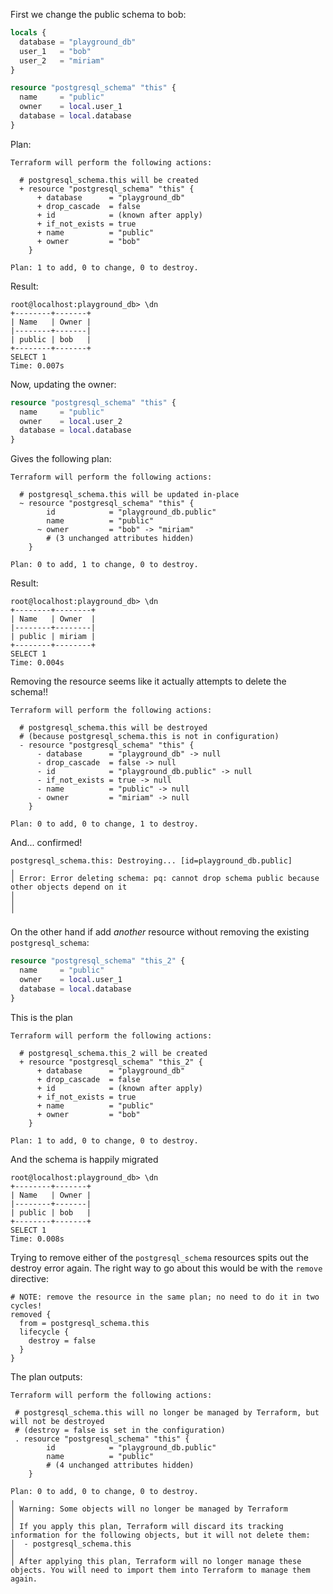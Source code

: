 
First we change the public schema to bob:

```terraform
locals {
  database = "playground_db"
  user_1   = "bob"
  user_2   = "miriam"
}

resource "postgresql_schema" "this" {
  name     = "public"
  owner    = local.user_1
  database = local.database
}

```

Plan:

```
Terraform will perform the following actions:

  # postgresql_schema.this will be created
  + resource "postgresql_schema" "this" {
      + database      = "playground_db"
      + drop_cascade  = false
      + id            = (known after apply)
      + if_not_exists = true
      + name          = "public"
      + owner         = "bob"
    }

Plan: 1 to add, 0 to change, 0 to destroy.
```

Result:

```
root@localhost:playground_db> \dn
+--------+-------+
| Name   | Owner |
|--------+-------|
| public | bob   |
+--------+-------+
SELECT 1
Time: 0.007s
```

Now, updating the owner:

```terraform
resource "postgresql_schema" "this" {
  name     = "public"
  owner    = local.user_2
  database = local.database
}

```

Gives the following plan:

```
Terraform will perform the following actions:

  # postgresql_schema.this will be updated in-place
  ~ resource "postgresql_schema" "this" {
        id            = "playground_db.public"
        name          = "public"
      ~ owner         = "bob" -> "miriam"
        # (3 unchanged attributes hidden)
    }

Plan: 0 to add, 1 to change, 0 to destroy.
```

Result:

```
root@localhost:playground_db> \dn
+--------+--------+
| Name   | Owner  |
|--------+--------|
| public | miriam |
+--------+--------+
SELECT 1
Time: 0.004s
```

Removing the resource seems like it actually attempts to delete the schema!!

```
Terraform will perform the following actions:

  # postgresql_schema.this will be destroyed
  # (because postgresql_schema.this is not in configuration)
  - resource "postgresql_schema" "this" {
      - database      = "playground_db" -> null
      - drop_cascade  = false -> null
      - id            = "playground_db.public" -> null
      - if_not_exists = true -> null
      - name          = "public" -> null
      - owner         = "miriam" -> null
    }

Plan: 0 to add, 0 to change, 1 to destroy.
```

And... confirmed!

```
postgresql_schema.this: Destroying... [id=playground_db.public]
╷
│ Error: Error deleting schema: pq: cannot drop schema public because other objects depend on it
│ 
│ 
╵
```

On the other hand if add _another_ resource without removing the existing `postgresql_schema`:

```terraform
resource "postgresql_schema" "this_2" {
  name     = "public"
  owner    = local.user_1
  database = local.database
}
```

This is the plan

```
Terraform will perform the following actions:

  # postgresql_schema.this_2 will be created
  + resource "postgresql_schema" "this_2" {
      + database      = "playground_db"
      + drop_cascade  = false
      + id            = (known after apply)
      + if_not_exists = true
      + name          = "public"
      + owner         = "bob"
    }

Plan: 1 to add, 0 to change, 0 to destroy.
```

And the schema is happily migrated

```
root@localhost:playground_db> \dn
+--------+-------+
| Name   | Owner |
|--------+-------|
| public | bob   |
+--------+-------+
SELECT 1
Time: 0.008s
```

Trying to remove either of the `postgresql_schema` resources spits out the destroy error again. The right way
to go about this would be with the `remove` directive:

```
# NOTE: remove the resource in the same plan; no need to do it in two cycles!
removed {
  from = postgresql_schema.this
  lifecycle {
    destroy = false
  }
}
```

The plan outputs:

```
Terraform will perform the following actions:

 # postgresql_schema.this will no longer be managed by Terraform, but will not be destroyed
 # (destroy = false is set in the configuration)
 . resource "postgresql_schema" "this" {
        id            = "playground_db.public"
        name          = "public"
        # (4 unchanged attributes hidden)
    }

Plan: 0 to add, 0 to change, 0 to destroy.
╷
│ Warning: Some objects will no longer be managed by Terraform
│ 
│ If you apply this plan, Terraform will discard its tracking information for the following objects, but it will not delete them:
│  - postgresql_schema.this
│ 
│ After applying this plan, Terraform will no longer manage these objects. You will need to import them into Terraform to manage them again.
```
